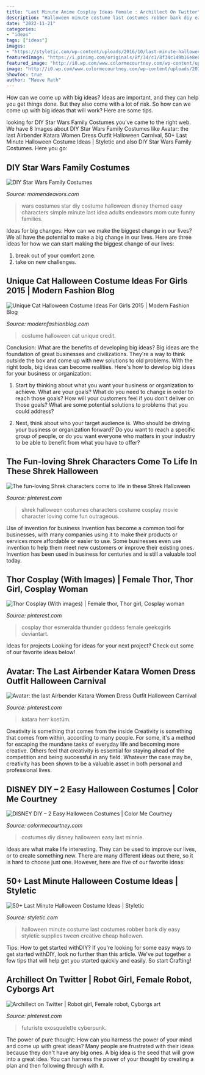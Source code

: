 ```yaml
---
title: "Last Minute Anime Cosplay Ideas Female : Archillect On Twitter"
description: "Halloween minute costume last costumes robber bank diy easy styletic supplies tween creative cheap hallowen"
date: "2022-11-21"
categories:
- "ideas"
tags: ["ideas"]
images:
- "https://styletic.com/wp-content/uploads/2016/10/last-minute-halloween-costumes/31-last-minute-halloween-costume-ideas.jpg"
featuredImage: "https://i.pinimg.com/originals/8f/34/c1/8f34c149b16e8e8bff3dc19dcfd53a2e.jpg"
featured_image: "http://i0.wp.com/www.colormecourtney.com/wp-content/uploads/2015/10/IMG_5336.jpg?resize=625%2C938"
image: "http://i0.wp.com/www.colormecourtney.com/wp-content/uploads/2015/10/IMG_5336.jpg?resize=625%2C938"
ShowToc: true
author: "Maeve Rath"
---
```



How can we come up with big ideas?
Ideas are important, and they can help you get things done. But they also come with a lot of risk. So how can we come up with big ideas that will work? Here are some tips.

	

		
looking for DIY Star Wars Family Costumes you've came to the right web. We have 8 Images about DIY Star Wars Family Costumes like Avatar: the last Airbender Katara Women Dress Outfit Halloween Carnival, 50+ Last Minute Halloween Costume Ideas | Styletic and also DIY Star Wars Family Costumes. Here you go:
		
    
## DIY Star Wars Family Costumes

<img loading=lazy src="https://www.momendeavors.com/wp-content/uploads/2015/11/DIY-Star-Wars-Costumes-649x1024.jpg" onerror="this.onerror=null;this.src='https://tse4.mm.bing.net/th?id=OIP.wUnQ16zMgw55NWJwP3f3NwHaLr&amp;pid=15.1';" alt="DIY Star Wars Family Costumes">

_Source: momendeavors.com_

>wars costumes star diy costume halloween disney themed easy characters simple minute last idea adults endeavors mom cute funny families. 

	

Ideas for big changes: How can we make the biggest change in our lives?
We all have the potential to make a big change in our lives. Here are three ideas for how we can start making the biggest change of our lives:
1. break out of your comfort zone.
2. take on new challenges.

    
## Unique Cat Halloween Costume Ideas For Girls 2015 | Modern Fashion Blog

<img loading=lazy src="http://modernfashionblog.com/wp-content/uploads/2015/08/Unique-Cat-Halloween-Costume-Ideas-For-Girls-2015-2.jpg" onerror="this.onerror=null;this.src='https://tse2.mm.bing.net/th?id=OIP.Suw2JBfsvg2eFWLefTdIxgHaLI&amp;pid=15.1';" alt="Unique Cat Halloween Costume Ideas For Girls 2015 | Modern Fashion Blog">

_Source: modernfashionblog.com_

>costume halloween cat unique credit. 

	

Conclusion: What are the benefits of developing big ideas?
Big ideas are the foundation of great businesses and civilizations. They're a way to think outside the box and come up with new solutions to old problems. With the right tools, big ideas can become realities. Here's how to develop big ideas for your business or organization:
1. Start by thinking about what you want your business or organization to achieve. What are your goals? What do you need to change in order to reach those goals? How will your customers feel if you don't deliver on those goals? What are some potential solutions to problems that you could address?

2. Next, think about who your target audience is. Who should be driving your business or organization forward? Do you want to reach a specific group of people, or do you want everyone who matters in your industry to be able to benefit from what you have to offer?

    
## The Fun-loving Shrek Characters Come To Life In These Shrek Halloween

<img loading=lazy src="https://i.pinimg.com/originals/b0/1e/0b/b01e0b05125d43d0800ff3b4fe1a20c1.jpg" onerror="this.onerror=null;this.src='https://tse2.mm.bing.net/th?id=OIP.rXWQzkfyrDI3eNS81s2b-QHaLH&amp;pid=15.1';" alt="The fun-loving Shrek characters come to life in these Shrek Halloween">

_Source: pinterest.com_

>shrek halloween costumes characters costume cosplay movie character loving come fun outrageous. 

	

Use of invention for business
Invention has become a common tool for businesses, with many companies using it to make their products or services more affordable or easier to use. Some businesses even use invention to help them meet new customers or improve their existing ones. Invention has been used in business for centuries and is still a valuable tool today.

    
## Thor Cosplay (With Images) | Female Thor, Thor Girl, Cosplay Woman

<img loading=lazy src="https://i.pinimg.com/originals/8f/34/c1/8f34c149b16e8e8bff3dc19dcfd53a2e.jpg" onerror="this.onerror=null;this.src='https://tse4.mm.bing.net/th?id=OIP.yGeVOzKgqWrjpyZIDWrLhQHaLH&amp;pid=15.1';" alt="Thor Cosplay (With images) | Female thor, Thor girl, Cosplay woman">

_Source: pinterest.com_

>cosplay thor esmeralda thunder goddess female geekxgirls deviantart. 

	

Ideas for projects
Looking for ideas for your next project? Check out some of our favorite ideas below!

    
## Avatar: The Last Airbender Katara Women Dress Outfit Halloween Carnival

<img loading=lazy src="https://i.pinimg.com/736x/56/56/8d/56568dec71b157dbe5c874627230811f.jpg" onerror="this.onerror=null;this.src='https://tse4.mm.bing.net/th?id=OIP.jSDlin1gRlFU74tGFPQKVgHaHa&amp;pid=15.1';" alt="Avatar: the last Airbender Katara Women Dress Outfit Halloween Carnival">

_Source: pinterest.com_

>katara herr kostüm. 

	

Creativity is something that comes from the inside
Creativity is something that comes from within, according to many people. For some, it's a method for escaping the mundane tasks of everyday life and becoming more creative. Others feel that creativity is essential for staying ahead of the competition and being successful in any field. Whatever the case may be, creativity has been shown to be a valuable asset in both personal and professional lives.

    
## DISNEY DIY – 2 Easy Halloween Costumes | Color Me Courtney

<img loading=lazy src="http://i0.wp.com/www.colormecourtney.com/wp-content/uploads/2015/10/IMG_5336.jpg?resize=625%2C938" onerror="this.onerror=null;this.src='https://tse1.mm.bing.net/th?id=OIP.gCJxfFq2q-JV7J-E64pwUwHaLH&amp;pid=15.1';" alt="DISNEY DIY – 2 Easy Halloween Costumes | Color Me Courtney">

_Source: colormecourtney.com_

>costumes diy disney halloween easy last minnie. 

	

Ideas are what make life interesting. They can be used to improve our lives, or to create something new. There are many different ideas out there, so it is hard to choose just one. However, here are five of our favorite ideas: 

    
## 50+ Last Minute Halloween Costume Ideas | Styletic

<img loading=lazy src="https://styletic.com/wp-content/uploads/2016/10/last-minute-halloween-costumes/31-last-minute-halloween-costume-ideas.jpg" onerror="this.onerror=null;this.src='https://tse4.mm.bing.net/th?id=OIP.-RlLKI2CDz5DKv4RMNxRcAHaJz&amp;pid=15.1';" alt="50+ Last Minute Halloween Costume Ideas | Styletic">

_Source: styletic.com_

>halloween minute costume last costumes robber bank diy easy styletic supplies tween creative cheap hallowen. 

	

Tips: How to get started withDIY?
If you're looking for some easy ways to get started withDIY, look no further than this article. We've put together a few tips that will help get you started quickly and easily. So start Crafting!

    
## Archillect On Twitter | Robot Girl, Female Robot, Cyborgs Art

<img loading=lazy src="https://i.pinimg.com/736x/b7/d2/b6/b7d2b62d30640f460fdc6df2d0ad1f8d.jpg" onerror="this.onerror=null;this.src='https://tse2.mm.bing.net/th?id=OIP.pQbtNN4SO80FPEagnV-oYQHaId&amp;pid=15.1';" alt="Archillect on Twitter | Robot girl, Female robot, Cyborgs art">

_Source: pinterest.com_

>futuriste exosquelette cyberpunk. 

	

The power of pure thought: How can you harness the power of your mind and come up with great ideas?
Many people are frustrated with their ideas because they don't have any big ones. A big idea is the seed that will grow into a great idea. You can harness the power of your thought by creating a plan and then following through with it.


